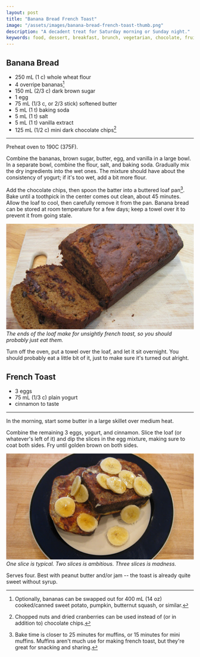 ```yaml
---
layout: post
title: "Banana Bread French Toast"
image: "/assets/images/banana-bread-french-toast-thumb.png"
description: "A decadent treat for Saturday morning or Sunday night."
keywords: food, dessert, breakfast, brunch, vegetarian, chocolate, fruit
---
```


## Banana Bread

- 250 mL (1 c) whole wheat flour
- 4 overripe bananas[^1]
- 150 mL (2/3 c) dark brown sugar
- 1 egg
- 75 mL (1/3 c, or 2/3 stick) softened butter
- 5 mL (1 t) baking soda
- 5 mL (1 t) salt
- 5 mL (1 t) vanilla extract
- 125 mL (1/2 c) mini dark chocolate chips[^2]

---

Preheat oven to 190C (375F).

Combine the bananas, brown sugar, butter, egg, and vanilla in a large bowl. In a separate bowl, combine the flour, salt, and baking soda. Gradually mix the dry ingredients into the wet ones. The mixture should have about the consistency of yogurt; if it's too wet, add a bit more flour.

[^1]: Optionally, bananas can be swapped out for 400 mL (14 oz) cooked/canned sweet potato, pumpkin, butternut squash, or similar.

Add the chocolate chips, then spoon the batter into a buttered loaf pan[^3]. Bake until a toothpick in the center comes out clean, about 45 minutes. Allow the loaf to cool, then carefully remove it from the pan. Banana bread can be stored at room temperature for a few days; keep a towel over it to prevent it from going stale.

![Banana bread loaf](/assets/images/banana-bread-loaf-16x9.png)
*The ends of the loaf make for unsightly french toast, so you should probably just eat them.*

Turn off the oven, put a towel over the loaf, and let it sit overnight. You should probably eat a little bit of it, just to make sure it's turned out alright.

[^2]: Chopped nuts and dried cranberries can be used instead of (or in addition to) chocolate chips.

[^3]: Bake time is closer to 25 minutes for muffins, or 15 minutes for mini muffins. Muffins aren't much use for making french toast, but they're great for snacking and sharing.

## French Toast

- 3 eggs
- 75 mL (1/3 c) plain yogurt
- cinnamon to taste

---

In the morning, start some butter in a large skillet over medium heat.

Combine the remaining 3 eggs, yogurt, and cinnamon. Slice the loaf (or whatever's left of it) and dip the slices in the egg mixture, making sure to coat both sides. Fry until golden brown on both sides.

![Banana bread french toast](/assets/images/banana-bread-french-toast-16x9.png)
*One slice is typical. Two slices is ambitious. Three slices is madness.*

Serves four. Best with peanut butter and/or jam -- the toast is already quite sweet without syrup.
